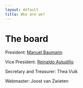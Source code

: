 ```yaml
---
layout: default
title: Who are we?
---
```


The board
=========

President: [Manuel Baumann]

Vice President: [Reinaldo Astudillo]

Secretary and Treasurer: Thea Vuik

Webmaster: Joost van Zwieten


[Manuel Baumann]: http://www.manuelbaumann.de
[Reinaldo Astudillo]: http://ta.twi.tudelft.nl/nw/users/rastudillo/